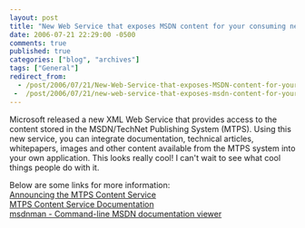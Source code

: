 ```yaml
---
layout: post
title: "New Web Service that exposes MSDN content for your consuming needs!"
date: 2006-07-21 22:29:00 -0500
comments: true
published: true
categories: ["blog", "archives"]
tags: ["General"]
redirect_from: 
  - /post/2006/07/21/New-Web-Service-that-exposes-MSDN-content-for-your-consuming-needs!
 -  /post/2006/07/21/new-web-service-that-exposes-msdn-content-for-your-consuming-needs!
---
```

<!-- more -->
<P>Microsoft released a new XML Web Service that provides access to the content stored in the MSDN/TechNet Publishing System (MTPS). Using this new service, you can integrate documentation, technical articles, whitepapers, images and other content available from the MTPS system into your own application. This looks really cool! I can't wait to see what cool things people do with it.</P>
<P>Below are some links for more information:<BR><A href="http://pluralsight.com/blogs/craig/archive/2006/06/12/27273.aspx">Announcing the MTPS Content Service</A><BR><A href="http://services.msdn.microsoft.com/ContentServices/ContentService.asmx">MTPS Content Service Documentation</A><BR><A href="http://www.codeplex.com/Wiki/View.aspx?ProjectName=msdnman">msdnman - Command-line MSDN documentation viewer</A></P>
